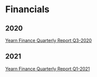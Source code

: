 # Financials

## 2020

[Yearn Finance Quarterly Report Q3-2020](https://github.com/yearn/yearn-pm/raw/master/financials/reports/2020Q3-yearn-quarterly-report.pdf)

## 2021

[Yearn Finance Quarterly Report Q1-2021](https://github.com/yearn/yearn-pm/raw/master/financials/reports/2021Q1-yearn-quarterly-report.pdf)
